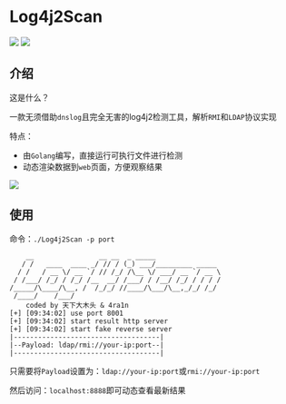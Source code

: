 # Log4j2Scan

![](https://img.shields.io/badge/build-passing-brightgreen)
![](https://img.shields.io/badge/golang-1.17-blue)

## 介绍
 
这是什么？

一款无须借助`dnslog`且完全无害的log4j2检测工具，解析`RMI`和`LDAP`协议实现

特点：
- 由`Golang`编写，直接运行可执行文件进行检测
- 动态渲染数据到`web`页面，方便观察结果

![](https://github.com/KpLi0rn/Log4j2Scan/blob/master/img/01.png)

## 使用

命令：`./Log4j2Scan -p port`

```text
    __                __ __  _ _____
   / /   ____  ____ _/ // / (_) ___/_________ _____
  / /   / __ \/ __ `/ // /_/ /\__ \/ ___/ __ `/ __ \
 / /___/ /_/ / /_/ /__  __/ /___/ / /__/ /_/ / / / /
/_____/\____/\__, /  /_/_/ //____/\___/\__,_/_/ /_/
 /____/    /___/
    coded by 天下大木头 & 4ra1n
[+] [09:34:02] use port 8001
[+] [09:34:02] start result http server
[+] [09:34:02] start fake reverse server
|------------------------------------|
|--Payload: ldap/rmi://your-ip:port--|
|------------------------------------|
```

只需要将`Payload`设置为：`ldap://your-ip:port`或`rmi://your-ip:port`

然后访问：`localhost:8888`即可动态查看最新结果
